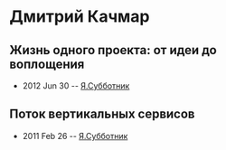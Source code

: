# Дмитрий Качмар

## Жизнь одного проекта: от идеи до воплощения
- 2012 Jun 30 -- [Я.Субботник](https://events.yandex.ru/lib/talks/439/)    
## Поток вертикальных сервиcов
- 2011 Feb 26 -- [Я.Субботник](https://events.yandex.ru/lib/talks/252/)    
